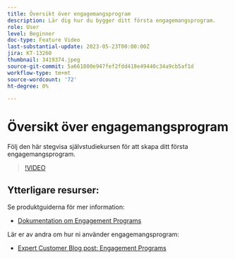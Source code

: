 ```yaml
---
title: Översikt över engagemangsprogram
description: Lär dig hur du bygger ditt första engagemangsprogram.
role: User
level: Beginner
doc-type: Feature Video
last-substantial-update: 2023-05-23T00:00:00Z
jira: KT-13260
thumbnail: 3419374.jpeg
source-git-commit: 5a661800e947fef2fdd418e49440c34a9cb5af1d
workflow-type: tm+mt
source-wordcount: '72'
ht-degree: 0%

---
```



# Översikt över engagemangsprogram

Följ den här stegvisa självstudiekursen för att skapa ditt första engagemangsprogram.

>[!VIDEO](https://video.tv.adobe.com/v/3419374/?learn=on) 

## Ytterligare resurser:

Se produktguiderna för mer information:
* [Dokumentation om Engagement Programs](https://experienceleague.adobe.com/docs/marketo/using/product-docs/email-marketing/drip-nurturing/creating-an-engagement-program/understanding-engagement-programs.html?lang=en) 

Lär er av andra om hur ni använder engagemangsprogram:
* [Expert Customer Blog post: Engagement Programs](https://nation.marketo.com/t5/product-blogs/marketo-success-series-engagement-programs/ba-p/301712)
